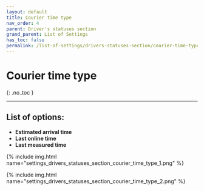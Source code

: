 ```yaml
---
layout: default
title: Courier time type
nav_order: 4
parent: Driver's statuses section
grand_parent: List of Settings
has_toc: false
permalink: /list-of-settings/drivers-statuses-section/courier-time-type
---
```


# Courier time type
{: .no_toc }

---

## List of options:
- **Estimated arrival time**
- **Last online time**
- **Last measured time**

{% include img.html name="settings_drivers_statuses_section_courier_time_type_1.png" %}

{% include img.html name="settings_drivers_statuses_section_courier_time_type_2.png" %}